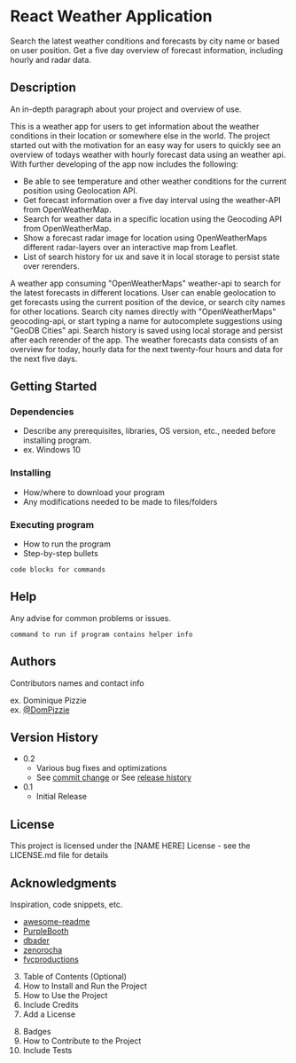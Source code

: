# React Weather Application

Search the latest weather conditions and forecasts by city name or based on user position. Get a five day overview of forecast information, including hourly and radar data.

## Description

An in-depth paragraph about your project and overview of use.

This is a weather app for users to get information about the weather conditions in their location or somewhere else in the world. The project started out with the motivation for an easy way for users to quickly see an overview of todays weather with hourly forecast data using an weather api. With further developing of the app now includes the following:

- Be able to see temperature and other weather conditions for the current position using Geolocation API.
- Get forecast information over a five day interval using the weather-API from OpenWeatherMap.
- Search for weather data in a specific location using the Geocoding API from OpenWeatherMap.
- Show a forecast radar image for location using OpenWeatherMaps different radar-layers over an interactive map from Leaflet.
- List of search history for ux and save it in local storage to persist state over rerenders.

A weather app consuming "OpenWeatherMaps" weather-api to search for the latest forecasts in different locations. User can enable geolocation to get forecasts using the current position of the device, or search city names for other locations. Search city names directly with "OpenWeatherMaps" geocoding-api, or start typing a name for autocomplete suggestions using "GeoDB Cities" api. Search history is saved using local storage and persist after each rerender of the app. The weather forecasts data consists of an overview for today, hourly data for the next twenty-four hours and data for the next five days.

## Getting Started

### Dependencies

- Describe any prerequisites, libraries, OS version, etc., needed before installing program.
- ex. Windows 10

### Installing

- How/where to download your program
- Any modifications needed to be made to files/folders

### Executing program

- How to run the program
- Step-by-step bullets

```
code blocks for commands
```

## Help

Any advise for common problems or issues.

```
command to run if program contains helper info
```

## Authors

Contributors names and contact info

ex. Dominique Pizzie  
ex. [@DomPizzie](https://twitter.com/dompizzie)

## Version History

- 0.2
  - Various bug fixes and optimizations
  - See [commit change]() or See [release history]()
- 0.1
  - Initial Release

## License

This project is licensed under the [NAME HERE] License - see the LICENSE.md file for details

## Acknowledgments

Inspiration, code snippets, etc.

- [awesome-readme](https://github.com/matiassingers/awesome-readme)
- [PurpleBooth](https://gist.github.com/PurpleBooth/109311bb0361f32d87a2)
- [dbader](https://github.com/dbader/readme-template)
- [zenorocha](https://gist.github.com/zenorocha/4526327)
- [fvcproductions](https://gist.github.com/fvcproductions/1bfc2d4aecb01a834b46)

3. Table of Contents (Optional)
4. How to Install and Run the Project
5. How to Use the Project
6. Include Credits
7. Add a License

<!-- Optional -->

8. Badges
9. How to Contribute to the Project
10. Include Tests
